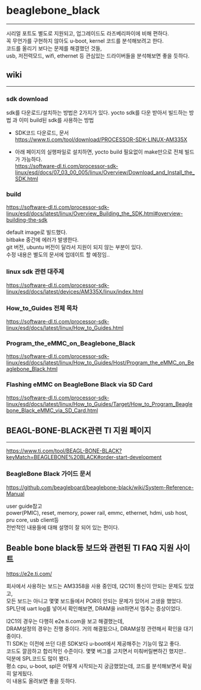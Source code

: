 # beaglebone_black
--------------------------------------------------------------------------------
시리얼 포트도 별도로 지원되고, 업그레이드도 라즈베리파이에 비해 편하다.  
꼭 무언가를 구현하지 않아도 u-boot, kernel 코드를 분석해보려고 한다.  
코드를 올리기 보다는 문제를 해결했던 것들,  
usb, 저전력모드, wifi, ethernet 등 관심있는 드라이버들을 분석해보면 좋을 듯하다.  
  
  
## wiki
--------------------------------------------------------------------------------
### sdk download
sdk를 다운로드/설치하는 방법은 2가지가 있다.
yocto sdk를 다운 받아서 빌드하는 방법 과 이미 build된 sdk를 사용하는 방법
 - SDK코드 다운로드, 문서  
https://www.ti.com/tool/download/PROCESSOR-SDK-LINUX-AM335X
  
 - 아래 페이지의 실행파일로 설치하면, yocto build 필요없이 make만으로 전체 빌드가 가능하다.  
https://software-dl.ti.com/processor-sdk-linux/esd/docs/07_03_00_005/linux/Overview/Download_and_Install_the_SDK.html
  
  
### build
https://software-dl.ti.com/processor-sdk-linux/esd/docs/latest/linux/Overview_Building_the_SDK.html#overview-building-the-sdk
  
default image로 빌드했다.  
bitbake 중간에 에러가 발생한다.  
git 버전, ubuntu 버전이 달라서 지원이 되지 않는 부분이 있다.  
수정 내용은 별도의 문서에 업데이트 할 예정임..  
    
  
### linux sdk 관련 대주제
https://software-dl.ti.com/processor-sdk-linux/esd/docs/latest/devices/AM335X/linux/index.html
  
### How_to_Guides 전체 목차
https://software-dl.ti.com/processor-sdk-linux/esd/docs/latest/linux/How_to_Guides.html
  
### Program_the_eMMC_on_Beaglebone_Black
https://software-dl.ti.com/processor-sdk-linux/esd/docs/latest/linux/How_to_Guides/Host/Program_the_eMMC_on_Beaglebone_Black.html
  
### Flashing eMMC on BeagleBone Black via SD Card
https://software-dl.ti.com/processor-sdk-linux/esd/docs/latest/linux/How_to_Guides/Target/How_to_Program_Beaglebone_Black_eMMC_via_SD_Card.html
  
  
  
## BEAGL-BONE-BLACK관련 TI 지원 페이지
------------------------------------------------------------------------------------
https://www.ti.com/tool/BEAGL-BONE-BLACK?keyMatch=BEAGLEBONE%20BLACK#order-start-development
  
### BeagleBone Black 가이드 문서
https://github.com/beagleboard/beaglebone-black/wiki/System-Reference-Manual
  
user guide참고  
power(PMIC), reset, memory, power rail, emmc, ethernet, hdmi, usb host, pru core, usb client등  
전반적인 내용들에 대해 설명이 잘 되어 있는 편이다.  


## Beable bone black등 보드와 관련된 TI FAQ 지원 사이트
https://e2e.ti.com/
  
회사에서 사용하는 보드는 AM3358을 사용 중인데, I2C1이 통신이 안되는 문제도 있었고,  
모든 보드는 아니고 몇몇 보드들에서 POR이 안되는 문제가 있어서 고생을 했었다.  
SPL단에 uart log를 넣어서 확인해보면, DRAM을 init하면서 멈추는 증상이었다.
  
I2C1의 경우는 다행히 e2e.ti.com을 보고 해결했는데,  
DRAM설정의 경우는 진행 중이다. 거의 해결됬으나, DRAM설정 관련해서 확인을 대기 중이다.  
TI SDK는 이전에 쓰던 다른 SDK보다 u-boot에서 제공해주는 기능이 많고 좋다.  
코드도 깔끔하고 합리적인 수준이다. 몇몇 버그를 고치면서 미춰버릴뻔하긴 했지만..  
덕분에 SPL코드도 많이 봤다.  
평소 cpu, u-boot, spl은 어떻게 시작되는지 궁금했었는데, 코드를 분석해보면서 확실히 알게됬다.  
이 내용도 올려보면 좋을 듯하다.  
  
